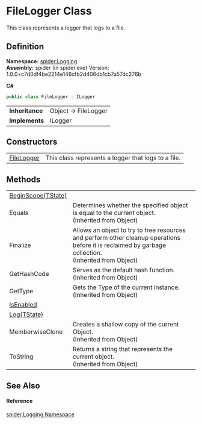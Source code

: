 # FileLogger Class


This class represents a logger that logs to a file.



## Definition
**Namespace:** <a href="025fefbc-de74-8290-81fc-7e83b8983331">spider.Logging</a>  
**Assembly:** spider (in spider.exe) Version: 1.0.0+c7d0df4be2214e146cfb2d406db1cb7a57dc276b

**C#**
``` C#
public class FileLogger : ILogger
```

<table><tr><td><strong>Inheritance</strong></td><td>Object  →  FileLogger</td></tr>
<tr><td><strong>Implements</strong></td><td>ILogger</td></tr>
</table>



## Constructors
<table>
<tr>
<td><a href="109b1ea1-1a95-d6ef-27f2-4bfa3bd179ae">FileLogger</a></td>
<td>This class represents a logger that logs to a file.</td></tr>
</table>

## Methods
<table>
<tr>
<td><a href="48ae18cf-432b-7123-44fd-47d21fc01107">BeginScope(TState)</a></td>
<td> </td></tr>
<tr>
<td>Equals</td>
<td>Determines whether the specified object is equal to the current object.<br />(Inherited from Object)</td></tr>
<tr>
<td>Finalize</td>
<td>Allows an object to try to free resources and perform other cleanup operations before it is reclaimed by garbage collection.<br />(Inherited from Object)</td></tr>
<tr>
<td>GetHashCode</td>
<td>Serves as the default hash function.<br />(Inherited from Object)</td></tr>
<tr>
<td>GetType</td>
<td>Gets the Type of the current instance.<br />(Inherited from Object)</td></tr>
<tr>
<td><a href="a9511c3c-64cd-a35e-19bc-c200fd91b5a9">IsEnabled</a></td>
<td> </td></tr>
<tr>
<td><a href="6c04f89a-96b8-1a35-6d30-57b157bb7286">Log(TState)</a></td>
<td> </td></tr>
<tr>
<td>MemberwiseClone</td>
<td>Creates a shallow copy of the current Object.<br />(Inherited from Object)</td></tr>
<tr>
<td>ToString</td>
<td>Returns a string that represents the current object.<br />(Inherited from Object)</td></tr>
</table>

## See Also


#### Reference
<a href="025fefbc-de74-8290-81fc-7e83b8983331">spider.Logging Namespace</a>  
